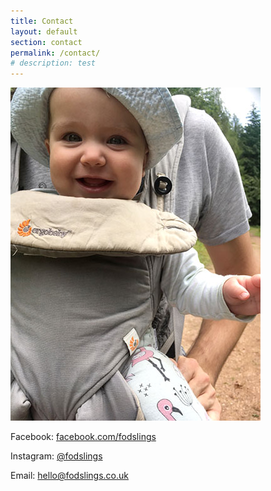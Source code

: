 ```yaml
---
title: Contact
layout: default
section: contact
permalink: /contact/
# description: test
---
```


<div class="container container--narrow prose">

  <div class="image-right image-right--hidden-mobile">
    <div class="image-wrap">
      <img src="/assets/image/content/contact.jpg" alt="" />
    </div>
  </div>

  <p>Facebook: <a href="https://www.facebook.com/fodslings/">facebook.com/fodslings</a></p>
  <p>Instagram: <a href="https://www.instagram.com/fodslings/">@fodslings</a></p>
  <p>Email: <a href="mailto:hello@fodslings.co.uk">hello@fodslings.co.uk</a></p>

</div>

